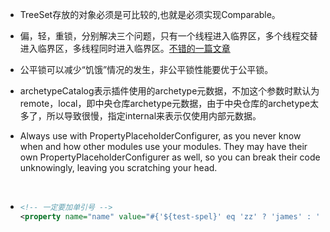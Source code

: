 * TreeSet存放的对象必须是可比较的,也就是必须实现Comparable。

* 偏，轻，重锁，分别解决三个问题，只有一个线程进入临界区，多个线程交替进入临界区，多线程同时进入临界区。[不错的一篇文章](https://my.oschina.net/u/140462/blog/490895)

* 公平锁可以减少“饥饿”情况的发生，非公平锁性能要优于公平锁。

* archetypeCatalog表示插件使用的archetype元数据，不加这个参数时默认为remote，local，即中央仓库archetype元数据，由于中央仓库的archetype太多了，所以导致很慢，指定internal来表示仅使用内部元数据。

* Always use <property name="ignoreUnresolvablePlaceholders" value="true"/> with PropertyPlaceholderConfigurer, as you never know when and how other modules use your modules. They may have their own PropertyPlaceholderConfigurer as well, so you can break their code unknowingly, leaving you scratching your head.

  ​

* ```xml
  <!-- 一定要加单引号 -->
  <property name="name" value="#{'${test-spel}' eq 'zz' ? 'james' : 'kobe'}"/>
  ```


